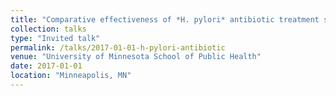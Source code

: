 ```yaml
---
title: "Comparative effectiveness of *H. pylori* antibiotic treatment strategies in Mexico: A simulation model approach"
collection: talks
type: "Invited talk"
permalink: /talks/2017-01-01-h-pylori-antibiotic
venue: "University of Minnesota School of Public Health"
date: 2017-01-01
location: "Minneapolis, MN"
---
```

